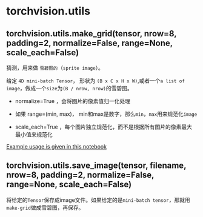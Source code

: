 # torchvision.utils

## torchvision.utils.make_grid(tensor, nrow=8, padding=2, normalize=False, range=None, scale_each=False)
猜测，用来做 `雪碧图的`（`sprite image`）。

给定 `4D mini-batch Tensor`， 形状为 `(B x C x H x W)`,或者一个`a list of image`，做成一个`size`为`(B / nrow, nrow)`的雪碧图。

- normalize=True ，会将图片的像素值归一化处理

- 如果 range=(min, max)， min和max是数字，那么`min`，`max`用来规范化`image`

- scale_each=True ，每个图片独立规范化，而不是根据所有图片的像素最大最小值来规范化

[Example usage is given in this notebook](https://gist.github.com/anonymous/bf16430f7750c023141c562f3e9f2a91)

## torchvision.utils.save_image(tensor, filename, nrow=8, padding=2, normalize=False, range=None, scale_each=False)

将给定的`Tensor`保存成image文件。如果给定的是`mini-batch tensor`，那就用`make-grid`做成雪碧图，再保存。
